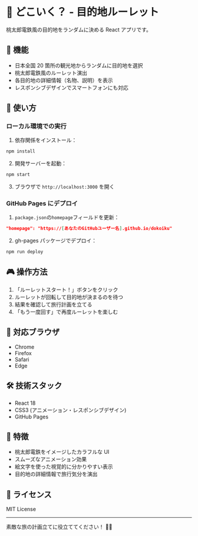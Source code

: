 # 🚂 どこいく？ - 目的地ルーレット

桃太郎電鉄風の目的地をランダムに決める React アプリです。

## 🎯 機能

- 日本全国 20 箇所の観光地からランダムに目的地を選択
- 桃太郎電鉄風のルーレット演出
- 各目的地の詳細情報（名物、説明）を表示
- レスポンシブデザインでスマートフォンにも対応

## 🚀 使い方

### ローカル環境での実行

1. 依存関係をインストール：

```bash
npm install
```

2. 開発サーバーを起動：

```bash
npm start
```

3. ブラウザで `http://localhost:3000` を開く

### GitHub Pages にデプロイ

1. `package.json`の`homepage`フィールドを更新：

```json
"homepage": "https://[あなたのGitHubユーザー名].github.io/dokoiku"
```

2. gh-pages パッケージでデプロイ：

```bash
npm run deploy
```

## 🎮 操作方法

1. 「ルーレットスタート！」ボタンをクリック
2. ルーレットが回転して目的地が決まるのを待つ
3. 結果を確認して旅行計画を立てる
4. 「もう一度回す」で再度ルーレットを楽しむ

## 📱 対応ブラウザ

- Chrome
- Firefox
- Safari
- Edge

## 🛠️ 技術スタック

- React 18
- CSS3 (アニメーション・レスポンシブデザイン)
- GitHub Pages

## 🎨 特徴

- 桃太郎電鉄をイメージしたカラフルな UI
- スムーズなアニメーション効果
- 絵文字を使った視覚的に分かりやすい表示
- 目的地の詳細情報で旅行気分を演出

## 📝 ライセンス

MIT License

---

素敵な旅の計画立てに役立ててください！ 🎌✨
